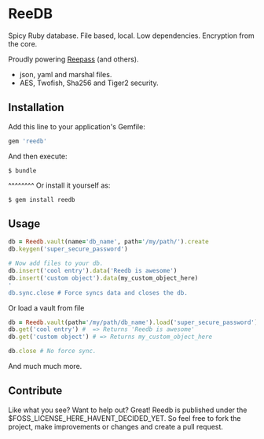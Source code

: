 ReeDB
======

Spicy Ruby database. File based, local. Low dependencies.
Encryption from the core.

Proudly powering [Reepass](https://github.com/2RSoftworks/reepass) (and others).

* json, yaml and marshal files.
* AES, Twofish, Sha256 and Tiger2 security.

## Installation

Add this line to your application's Gemfile:

```ruby
gem 'reedb'
```

And then execute:

    $ bundle
^^^^^^^^
Or install it yourself as:

    $ gem install reedb

## Usage

```ruby
db = Reedb.vault(name='db_name', path='/my/path/').create
db.keygen('super_secure_password')

# Now add files to your db.
db.insert('cool entry').data('Reedb is awesome')
db.insert('custom object').data(my_custom_object_here)
'
db.sync.close # Force syncs data and closes the db.
```

Or load a vault from file
```ruby
db = Reedb.vault(path='/my/path/db_name').load('super_secure_password')
db.get('cool entry') #	=> Returns 'Reedb is awesome'
db.get('custom object') # => Returns my_custom_object_here

db.close # No force sync.
```

And much much more.

## Contribute
Like what you see? Want to help out? Great!
Reedb is published under the $FOSS_LICENSE_HERE_HAVENT_DECIDED_YET.
So feel free to fork the project, make improvements or changes and create a pull request.
